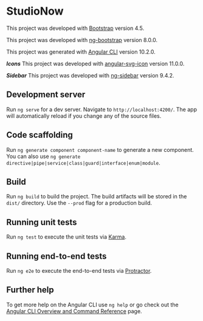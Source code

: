 # StudioNow

This project was developed with [Bootstrap](https://getbootstrap.com/) version 4.5.

This project was developed with [ng-bootstrap](https://ng-bootstrap.github.io/) version 8.0.0.

This project was generated with [Angular CLI](https://github.com/angular/angular-cli) version 10.2.0.

***Icons***
This project was developed with [angular-svg-icon](https://github.com/czeckd/angular-svg-icon) version 11.0.0.

***Sidebar***
This project was developed with [ng-sidebar](https://github.com/arkon/ng-sidebar) version 9.4.2.


## Development server

Run `ng serve` for a dev server. Navigate to `http://localhost:4200/`. The app will automatically reload if you change any of the source files.

## Code scaffolding

Run `ng generate component component-name` to generate a new component. You can also use `ng generate directive|pipe|service|class|guard|interface|enum|module`.

## Build

Run `ng build` to build the project. The build artifacts will be stored in the `dist/` directory. Use the `--prod` flag for a production build.

## Running unit tests

Run `ng test` to execute the unit tests via [Karma](https://karma-runner.github.io).

## Running end-to-end tests

Run `ng e2e` to execute the end-to-end tests via [Protractor](http://www.protractortest.org/).

## Further help

To get more help on the Angular CLI use `ng help` or go check out the [Angular CLI Overview and Command Reference](https://angular.io/cli) page.